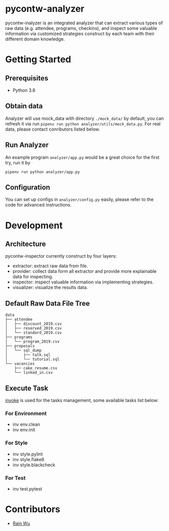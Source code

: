 # pycontw-analyzer

pycontw-inalyzer is an integrated analyzer that can extract various types of raw data (e.g. attendee, programs, checkins), and inspect some valuable information via customized strategies construct by each team with their different domain knowledge.

# Getting Started
## Prerequisites
- Python 3.8

## Obtain data
Analyzer will use mock_data with directory `./mock_data/` by default, you can refresh it via run `pipenv run python analyzer/utils/mock_data.py`. For real data, please contact conributors listed below.

## Run Analyzer
An example program `analyzer/app.py` would be a great choice for the first try, run it by
```
pipenv run python analyzer/app.py
```

## Configuration
You can set up configs in `analyzer/config.py` easily, please refer to the code for advanced instructions.

# Development
## Architecture
pycontw-inspector currently construct by four layers:
- extractor:
    extract raw data from file.
- provider:
    collect data form all extractor and provide more explainable data for inspecting.
- inspector:
    inspect valuable information via implementing strategies.
- visualizer:
    visualize the results data.

## Default Raw Data File Tree
```
data
├── attendee
│   ├── discount_2019.csv
│   ├── reserved_2019.csv
│   └── standard_2019.csv
├── programs
│   └── program_2019.csv
├── proposals
│   └── sql_dump
│       ├── talk.sql
│       └── tutorial.sql
└── vacancies
    ├── cake_resume.csv
    └── linked_in.csv
```

## Execute Task
[invoke](https://pypi.org/project/invoke/) is used for the tasks management, some available tasks list below:

### For Environment
- inv env.clean
- inv env.init

### For Style
- inv style.pylint
- inv style.flake8
- inv style.blackcheck

### For Test
- inv test.pytest

# Contributors
- [Rain Wu](https://github.com/RainrainWu)
